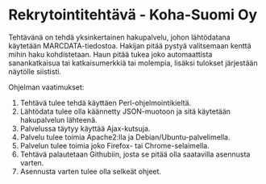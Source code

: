 # Rekrytointitehtävä - Koha-Suomi Oy

Tehtävänä on tehdä yksinkertainen hakupalvelu, johon lähtödatana käytetään MARCDATA-tiedostoa. Hakijan pitää pystyä valitsemaan kenttä mihin haku kohdistetaan. Haun pitää tukea joko automaattista sanankatkaisua tai katkaisumerkkiä tai molempia, lisäksi tulokset järjestään näytölle siististi.

Ohjelman vaatimukset:

1. Tehtävä tulee tehdä käyttäen Perl-ohjelmointikieltä.
2. Lähtödata tulee olla käännetty JSON-muotoon ja sitä käytetään hakupalvelun lähteenä.
3. Palvelussa täytyy käyttää Ajax-kutsuja.
4. Palvelu tulee toimia Apache2:lla ja Debian/Ubuntu-palvelimella.
5. Palvelun tulee toimia joko Firefox- tai Chrome-selaimella.
6. Tehtävä palautetaan Githubiin, josta se pitää olla saatavilla asennusta varten.
7. Asennusta varten tulee olla selkeät ohjeet.
